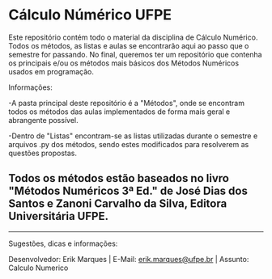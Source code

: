 # Cálculo Númérico UFPE
Este repositório contém todo o material da disciplina de Cálculo Numérico. 
Todos os métodos, as listas e aulas se encontrarão aqui ao passo que o semestre for passando. No final, queremos ter um repositório que contenha os principais e/ou os métodos mais básicos dos Métodos Numéricos usados em programação.

Informações:

-A pasta principal deste repositório é a "Métodos", onde se encontram todos os métodos das aulas implementados de forma mais geral e abrangente possível.

-Dentro de "Listas" encontram-se as listas utilizadas durante o semestre e arquivos .py dos métodos, sendo estes modificados para resolverem as questões propostas.

## Todos os métodos estão baseados no livro "Métodos Numéricos 3ª Ed." de José Dias dos Santos e Zanoni Carvalho da Silva, Editora Universitária UFPE.
--------------------------------------------------------------------------------------------------------------------------------
Sugestões, dicas e informações:

Desenvolvedor: Erik Marques | 
E-Mail: erik.marques@ufpe.br | 
Assunto: Calculo Numerico
